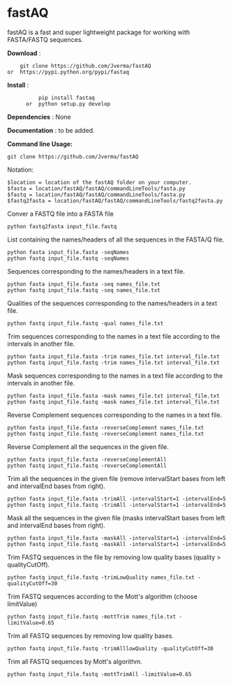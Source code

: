 fastAQ
======

fastAQ is a fast and super lightweight package for working with FASTA/FASTQ sequences. 


<b>Download</b> : 

        git clone https://github.com/Jverma/fastAQ
    or  https://pypi.python.org/pypi/fastaq

<b>Install</b> :

              pip install fastaq 
          or  python setup.py develop
                

<b>Dependencies</b> : None

<b>Documentation</b> : to be added.

<b>Command line Usage:</b>

    git clone https://github.com/Jverma/fastAQ
    
Notation:
    
    $location = location of the fastAQ folder on your computer.
    $fasta = location/fastAQ/fastAQ/commandLineTools/fasta.py
    $fastq = location/fastAQ/fastAQ/commandLineTools/fasta.py
    $fastq2fasta = location/fastAQ/fastAQ/commandLineTools/fastq2fasta.py


Conver a FASTQ file into a FASTA file

    python fastq2fasta input_file.fastq 
  
List containing the names/headers of all the sequences in the FASTA/Q file.
    
    python fasta input_file.fasta -seqNames 
    python fastq input_file.fastq -seqNames
    
Sequences corresponding to the names/headers in a text file. 
  
    python fasta input_file.fasta -seq names_file.txt
    python fastq input_file.fastq -seq names_file.txt
    
Qualities of the sequences corresponding to the names/headers in a text file.

    python fastq input_file.fastq -qual names_file.txt

Trim sequences corresponding to the names in a text file according to the intervals in another file. 
  
    python fasta input_file.fasta -trim names_file.txt interval_file.txt
    python fastq input_file.fastq -trim names_file.txt interval_file.txt
    
Mask sequences corresponding to the names in a text file according to the intervals in another file.

    python fasta input_file.fasta -mask names_file.txt interval_file.txt
    python fastq input_file.fastq -mask names_file.txt interval_file.txt
    
Reverse Complement sequences corresponding to the names in a text file. 
  
    python fasta input_file.fasta -reverseComplement names_file.txt
    python fastq input_file.fastq -reverseComplement names_file.txt
    
Reverse Complement all the sequences in the given file. 

    python fasta input_file.fasta -reverseComplementAll
    python fastq input_file.fastq -reverseComplementAll
    
Trim all the sequences in the given file (remove intervalStart bases from left and intervalEnd bases from right). 

    python fasta input_file.fasta -trimAll -intervalStart=1 -intervalEnd=5
    python fastq input_file.fastq -trimAll -intervalStart=1 -intervalEnd=5
    
Mask all the sequences in the given file (masks intervalStart bases from left and intervalEnd bases from right). 

    python fasta input_file.fasta -maskAll -intervalStart=1 -intervalEnd=5
    python fastq input_file.fastq -maskAll -intervalStart=1 -intervalEnd=5
    
    
Trim FASTQ sequences in the file by removing low quality bases (quality > qualityCutOff).

    python fastq input_file.fastq -trimLowQuality names_file.txt -qualityCutOff=30
    
Trim FASTQ sequences according to the Mott's algorithm (choose limitValue)

    python fastq input_file.fastq -mottTrim names_file.txt -limitValue=0.65
    
Trim all FASTQ sequences by removing low quality bases. 

    python fastq input_file.fastq -trimAlllowQuality -qualityCutOff=30
    
Trim all FASTQ sequences by Mott's algorithm. 

    python fastq input_file.fastq -mottTrimAll -limitValue=0.65

    
    
    

 
